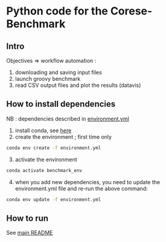 # Python code for the Corese-Benchmark


## Intro

Objectives => workflow automation : 

1. downloading and saving input files 
2. launch groovy benchmark
3. read CSV output files and plot the results (datavis)

## How to install dependencies

NB :  dependencies described in [environment.yml](./environment.yml)

1. install conda, see [here](https://docs.conda.io/en/latest/miniconda.html)
2. create the environment ; first time only

```bash
conda env create -f environment.yml
```

3. activate the environment

```bash
conda activate benchmark_env
```

4. when you add new dependencies, you need to update the environment.yml file and re-run the above command: 

```bash
conda env update -f environment.yml
```

## How to run

See [main README](../README.md)


